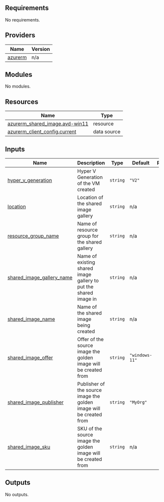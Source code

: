 <!-- BEGIN_TF_DOCS -->
## Requirements

No requirements.

## Providers

| Name | Version |
|------|---------|
| <a name="provider_azurerm"></a> [azurerm](#provider\_azurerm) | n/a |

## Modules

No modules.

## Resources

| Name | Type |
|------|------|
| [azurerm_shared_image.avd-win11](https://registry.terraform.io/providers/hashicorp/azurerm/latest/docs/resources/shared_image) | resource |
| [azurerm_client_config.current](https://registry.terraform.io/providers/hashicorp/azurerm/latest/docs/data-sources/client_config) | data source |

## Inputs

| Name | Description | Type | Default | Required |
|------|-------------|------|---------|:--------:|
| <a name="input_hyper_v_generation"></a> [hyper\_v\_generation](#input\_hyper\_v\_generation) | Hyper V Generation of the VM created | `string` | `"V2"` | no |
| <a name="input_location"></a> [location](#input\_location) | Location of the shared image gallery | `string` | n/a | yes |
| <a name="input_resource_group_name"></a> [resource\_group\_name](#input\_resource\_group\_name) | Name of resource group for the shared gallery | `string` | n/a | yes |
| <a name="input_shared_image_gallery_name"></a> [shared\_image\_gallery\_name](#input\_shared\_image\_gallery\_name) | Name of existing shared image gallery to put the shared image in | `string` | n/a | yes |
| <a name="input_shared_image_name"></a> [shared\_image\_name](#input\_shared\_image\_name) | Name of the shared image being created | `string` | n/a | yes |
| <a name="input_shared_image_offer"></a> [shared\_image\_offer](#input\_shared\_image\_offer) | Offer of the source image the golden image will be created from | `string` | `"windows-11"` | no |
| <a name="input_shared_image_publisher"></a> [shared\_image\_publisher](#input\_shared\_image\_publisher) | Publisher of the source image the golden image will be created from | `string` | `"MyOrg"` | no |
| <a name="input_shared_image_sku"></a> [shared\_image\_sku](#input\_shared\_image\_sku) | SKU of the source image the golden image will be created from | `string` | n/a | yes |

## Outputs

No outputs.
<!-- END_TF_DOCS -->